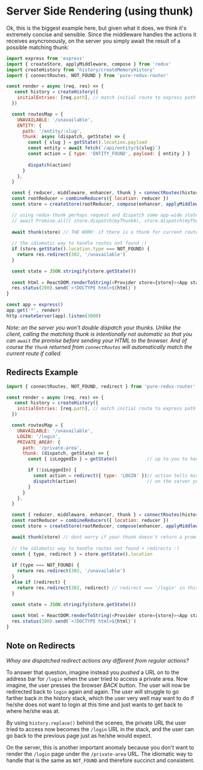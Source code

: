 # Server Side Rendering (using thunk)
Ok, this is the biggest example here, but given what it does, we think it's extremely concise and sensible. Since the middleware handles the actions it receives asyncronously, on the server you simply await the result of a possible matching thunk:
```javascript
import express from 'express'
import { createStore, applyMiddleware, compose } from 'redux'
import createHistory from 'history/createMemoryHistory'
import { connectRoutes, NOT_FOUND } from 'pure-redux-router'

const render = async (req, res) => {
   const history = createHistory({
    initialEntries: [req.path], // match initial route to express path
  })

  const routesMap = {
    UNAVAILABLE: '/unavailable',
    ENTITY: { 
      path: '/entity/:slug',
      thunk: async (dispatch, getState) => {
        const { slug } = getState().location.payload
        const entity = await fetch(`/api/entity/${slug}`)
        const action = { type: 'ENTITY_FOUND', payload: { entity } }
        
        dispatch(action)
      }  
    },
  }

  const { reducer, middleware, enhancer, thunk } = connectRoutes(history, routesMap) // notice `thunk`
  const rootReducer = combineReducers({ location: reducer })
  const store = createStore(rootReducer, compose(enhancer, applyMiddleware(middleware)))

  // using redux-thunk perhaps request and dispatch some app-wide state as well, e.g:
  // await Promise.all([ store.dispatch(myThunkA), store.dispatch(myThunkB) ])
  
  await thunk(store) // THE WORK: if there is a thunk for current route, it will be awaited here
  
  // the idiomatic way to handle routes not found :)
  if (store.getState().location.type === NOT_FOUND) {
    return res.redirect(302, '/unavailable') 
  }

  const state = JSON.stringify(store.getState())
  
  const html = ReactDOM.renderToString(<Provider store={store}><App state={state} /></Provider>)
  res.status(200).send(`<!DOCTYPE html>${html}`)
}

const app = express()
app.get('*', render)
http.createServer(app).listen(3000)
```
*Note: on the server you won't double dispatch your thunks. Unlike the client, calling the matching thunk is intentionally not automatic so that you can `await` the promise before sending your HTML to the browser. And of course the `thunk` returned from `connectRoutes` will automatically match the current route if called.*


## Redirects Example

```javascript
import { connectRoutes, NOT_FOUND, redirect } from 'pure-redux-router'

const render = async (req, res) => {
   const history = createHistory({
    initialEntries: [req.path], // match initial route to express path
  })

  const routesMap = {
    UNAVAILABLE: '/unavailable',
    LOGIN: '/login',
    PRIVATE_AREAY: {
      path: '/private-area',
      thunk: (dispatch, getState) => {
        const { isLoggedIn } = getState()           // up to you to handle via standard redux techniques

        if (!isLoggedIn) {
          const action = redirect({ type: 'LOGIN' })// action tells middleware to use history.replace()
          dispatch(action)                          // on the server you detect a redirect as done below
        }
      }
    },
  }

  const { reducer, middleware, enhancer, thunk } = connectRoutes(history, routesMap) 
  const rootReducer = combineReducers({ location: reducer })
  const store = createStore(rootReducer, compose(enhancer, applyMiddleware(middleware)))

  await thunk(store) // dont worry if your thunk doesn't return a promise
  
  // the idiomatic way to handle routes not found + redirects :)
  const { type, redirect } = store.getState().location
  
  if (type === NOT_FOUND) {
    return res.redirect(302, '/unavailable') 
  }
  else if (redirect) {
    return res.redirect(302, redirect) // redirect === '/login' in this case
  }

  const state = JSON.stringify(store.getState())
  
  const html = ReactDOM.renderToString(<Provider store={store}><App state={state} /></Provider>)
  res.status(200).send(`<!DOCTYPE html>${html}`)
}
```

## Note on Redirects
*Whay are dispatched redirect actions any different from regular actions?* 

To answer that question, imagine instead
you *pushed* a URL on to the address bar for `/login` when the user tried to access a private area. Now imagine, the user
presses the browser *BACK* button. The user will now be redirected back to `login` again and again. The user will struggle to go farther
back in the history stack, which the user very well may want to do if he/she does not want to login at this time and 
just wants to get back to where he/she was at. 

By using `history.replace()` behind the scenes, the private URL the user tried
to access now becomes the `/login` URL in the stack, and the user can go back to the previous page just as he/she would expect.

On the server, this is another important anomaly because you don't want to render the `/login` page under the `/private-area` URL.
The idiomatic way to handle that is the same as `NOT_FOUND` and therefore succinct and consistent. 
